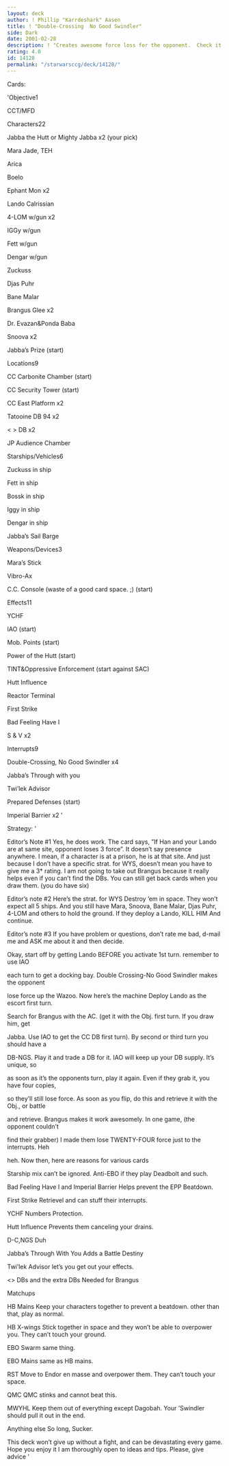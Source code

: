 ```yaml
---
layout: deck
author: ! Phillip "Karrdeshark" Aasen
title: ! "Double-Crossing  No Good Swindler"
side: Dark
date: 2001-02-28
description: ! "Creates awesome force loss for the opponent.  Check it out"
rating: 4.0
id: 14128
permalink: "/starwarsccg/deck/14128/"
---
```

Cards: 

'Objective1

CCT/MFD


Characters22

Jabba the Hutt or Mighty Jabba x2 (your pick)

Mara Jade, TEH

Arica

Boelo

Ephant Mon x2

Lando Calrissian

4-LOM w/gun x2

IGGy w/gun

Fett w/gun

Dengar w/gun

Zuckuss

Djas Puhr

Bane Malar

Brangus Glee x2

Dr. Evazan&Ponda Baba

Snoova x2

Jabba’s Prize (start)


Locations9

CC Carbonite Chamber (start)

CC Security Tower (start)

CC East Platform x2

Tatooine DB 94 x2

< > DB x2

JP Audience Chamber


Starships/Vehicles6

Zuckuss in ship

Fett in ship

Bossk in ship

Iggy in ship

Dengar in ship

Jabba’s Sail Barge


Weapons/Devices3

Mara’s Stick

Vibro-Ax

C.C. Console (waste of a good card space. ;) (start)


Effects11

YCHF

IAO (start)

Mob. Points (start)

Power of the Hutt (start)

TINT&Oppressive Enforcement (start against SAC)

Hutt Influence

Reactor Terminal

First Strike

Bad Feeling Have I

S & V x2


Interrupts9

Double-Crossing, No Good Swindler x4

Jabba’s Through with you

Twi’lek Advisor

Prepared Defenses (start)

Imperial Barrier x2 '

Strategy: '

Editor’s Note #1 Yes, he does work.  The card says, ”If Han and your Lando are at same site, opponent loses 3 force”.  It doesn’t say presence anywhere.  I mean, if a character is at a prison, he is at that site.  And just because I don’t have a specific strat. for WYS, doesn’t mean you have to give me a 3* rating.  I am not going to take out Brangus because it really helps even if you can’t find the DBs.  You can still get back cards when you draw them. (you do have six)


Editor’s note #2 Here’s the strat. for WYS Destroy ’em in space.  They won’t expect all 5 ships.  And you still have Mara, Snoova, Bane Malar, Djas Puhr, 4-LOM and others to hold the ground.  If they deploy a Lando, KILL HIM  And continue.  


Editor’s note #3 If you have problem or questions, don’t rate me bad, d-mail me and ASK me about it and then decide.


Okay, start off by getting Lando BEFORE you activate 1st turn.  remember to use IAO

each turn to get a docking bay.  Double Crossing-No Good Swindler makes the opponent

lose force up the Wazoo.  Now here’s the machine Deploy Lando as the escort first turn. 

Search for Brangus with the AC. (get it with the Obj. first turn.  If you draw him, get

Jabba.  Use IAO to get the CC DB first turn).  By second or third turn you should have a

DB-NGS. Play it and trade a DB for it.  IAO will keep up your DB supply.  It’s unique, so

as soon as it’s the opponents turn, play it again.  Even if they grab it, you have four copies,

so they’ll still lose force.  As soon as you flip, do this and retrieve it with the Obj., or battle

and retrieve.  Brangus makes it work awesomely.  In one game, (the opponent couldn’t

find their grabber) I made them lose TWENTY-FOUR force just to the interrupts.  Heh

heh.  Now then, here are reasons for various cards


Starship mix  can’t be ignored.  Anti-EBO if they play Deadbolt and such.


Bad Feeling Have I and Imperial Barrier Helps prevent the EPP Beatdown.


First Strike Retrievel and can stuff their interrupts.


YCHF Numbers Protection.  


Hutt Influence Prevents them canceling your drains.


D-C,NGS Duh


Jabba’s Through With You Adds a Battle Destiny


Twi’lek Advisor let’s you get out your effects.


<> DBs and the extra DBs Needed for Brangus



Matchups


HB Mains Keep your characters together to prevent a beatdown. other than that, play as normal.


HB X-wings Stick together in space and they won’t be able to overpower you.  They can’t touch your ground.


EBO Swarm same thing.


EBO Mains same as HB mains.


RST Move to Endor en masse and overpower them.  They can’t touch your space.


QMC QMC stinks and cannot beat this.


MWYHL Keep them out of everything except Dagobah.  Your ’Swindler should pull it out in the end.


Anything else So long, Sucker.


This deck won’t give up without a fight, and can be devastating every game.  Hope you enjoy it  I am thoroughly open to ideas and tips.  Please, give advice  '
